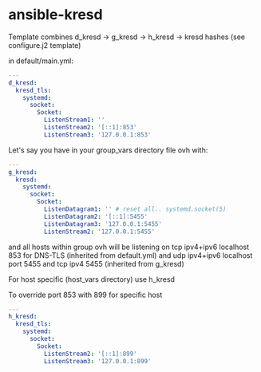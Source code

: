 # ansible-kresd

Template combines d_kresd -> g_kresd -> h_kresd -> kresd hashes (see configure.j2 template)


in default/main.yml:
```yaml
---
d_kresd:
  kresd_tls:
    systemd:
      socket:
        Socket:
          ListenStream1: ''
          ListenStream2: '[::1]:853'
          ListenStream3: '127.0.0.1:853'
```   

Let's say you have in your group_vars directory file ovh with:
```yaml
---
g_kresd:
  kresd:
    systemd:
      socket:
        Socket:
          ListenDatagram1: '' # reset all.. systemd.socket(5)
          ListenDatagram2: '[::1]:5455'
          ListenDatagram3: '127.0.0.1:5455'
          ListenStream2: '127.0.0.1:5455'
```
and all hosts within group ovh will be listening on tcp ipv4+ipv6 localhost 853 for DNS-TLS
(inherited from default.yml) and udp ipv4+ipv6 localhost port 5455 and tcp ipv4 5455 (inherited from g_kresd)

For host specific (host_vars directory) use h_kresd

To override port 853 with 899 for specific host
```yaml
---
h_kresd:
  kresd_tls:
    systemd:
      socket:
        Socket:
          ListenStream2: '[::1]:899'
          ListenStream3: '127.0.0.1:899'
```   
